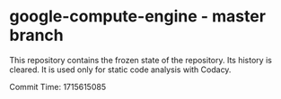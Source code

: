 # google-compute-engine - master branch

This repository contains the frozen state of the repository.
Its history is cleared. It is used only for static code
analysis with Codacy.

Commit Time: 1715615085